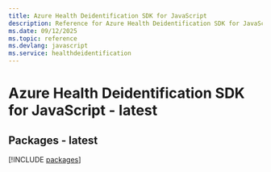 ```yaml
---
title: Azure Health Deidentification SDK for JavaScript
description: Reference for Azure Health Deidentification SDK for JavaScript
ms.date: 09/12/2025
ms.topic: reference
ms.devlang: javascript
ms.service: healthdeidentification
---
```

# Azure Health Deidentification SDK for JavaScript - latest
## Packages - latest
[!INCLUDE [packages](health-deidentification-index.md)]